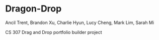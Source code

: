 # Dragon-Drop
Ancil Trent, Brandon Xu, Charlie Hyun, Lucy Cheng, Mark Lim, Sarah Mi

CS 307 Drag and Drop portfolio builder project
